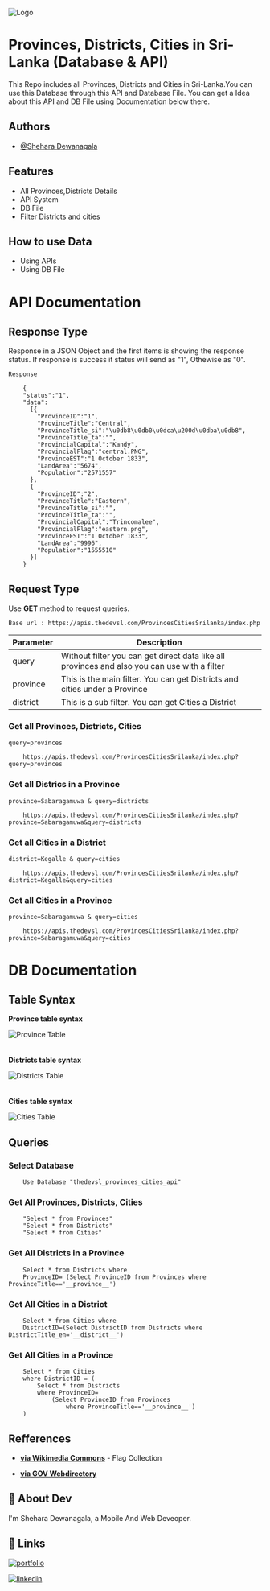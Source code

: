 
![Logo](https://apis.thedevsl.com/ProvincesCitiesSrilanka/assests/logo.png)


# Provinces, Districts, Cities in Sri-Lanka (Database & API)

This Repo includes all Provinces, Districts and Cities in Sri-Lanka.You can use this Database through this API and Database File. You can get a Idea about this API and DB File using Documentation below there.


## Authors

- [@Shehara Dewanagala](https://www.github.com/shendew)


## Features

- All Provinces,Districts Details
- API System
- DB File
- Filter Districts and cities

## How to use Data
* Using APIs
* Using DB File


#                        API Documentation

## Response Type
Response in a JSON Object and the first items is showing the response status. If response is success it status will send as "1", Othewise as "0".


```
Response

    {
    "status":"1",
    "data":
      [{
        "ProvinceID":"1",
        "ProvinceTitle":"Central",
        "ProvinceTitle_si":"\u0db8\u0db0\u0dca\u200d\u0dba\u0db8",
        "ProvinceTitle_ta":"",
        "ProvincialCapital":"Kandy",
        "ProvincialFlag":"central.PNG",
        "ProvinceEST":"1 October 1833",
        "LandArea":"5674",
        "Population":"2571557"
      },
      {
        "ProvinceID":"2",
        "ProvinceTitle":"Eastern",
        "ProvinceTitle_si":"",
        "ProvinceTitle_ta":"",
        "ProvincialCapital":"Trincomalee",
        "ProvincialFlag":"eastern.png",
        "ProvinceEST":"1 October 1833",
        "LandArea":"9996",
        "Population":"1555510"
      }]
    }

```

## Request Type
Use **GET** method to request queries.

```
Base url : https://apis.thedevsl.com/ProvincesCitiesSrilanka/index.php
```


| Parameter | Description |
| ------ | ----------- |
| query   | Without filter you can get direct data like all provinces and also you can use with a filter |
| province | This is the main filter. You can get Districts and cities under a Province |
| district | This is a sub filter. You can get Cities a District |


### Get all Provinces, Districts, Cities

```
query=provinces

    https://apis.thedevsl.com/ProvincesCitiesSrilanka/index.php?query=provinces
```

### Get all Districs in a Province

```
province=Sabaragamuwa & query=districts

    https://apis.thedevsl.com/ProvincesCitiesSrilanka/index.php?province=Sabaragamuwa&query=districts
```

### Get all Cities in a District

```
district=Kegalle & query=cities

    https://apis.thedevsl.com/ProvincesCitiesSrilanka/index.php?district=Kegalle&query=cities
```

### Get all Cities in a Province

```
province=Sabaragamuwa & query=cities

    https://apis.thedevsl.com/ProvincesCitiesSrilanka/index.php?province=Sabaragamuwa&query=cities
```



# DB Documentation

## Table Syntax 

**Province table syntax**

![Province Table](https://apis.thedevsl.com/ProvincesCitiesSrilanka/assests/tb_province.png)
\
\
\
**Districts table syntax**

![Districts Table](https://apis.thedevsl.com/ProvincesCitiesSrilanka/assests/tb_disct.png)
\
\
\
**Cities table syntax**

![Cities Table](https://apis.thedevsl.com/ProvincesCitiesSrilanka/assests/tb_disct.png)


## Queries

### Select Database
```
    Use Database "thedevsl_provinces_cities_api"
```

### Get All Provinces, Districts, Cities
```
    "Select * from Provinces"
    "Select * from Districts"
    "Select * from Cities"
```


### Get All Districts in a Province
```
    Select * from Districts where 
    ProvinceID= (Select ProvinceID from Provinces where ProvinceTitle=='__province__')
```

### Get All Cities in a District
```
    Select * from Cities where 
    DistrictID=(Select DistrictID from Districts where DistrictTitle_en='__district__')
```

### Get All Cities in a Province
```
    Select * from Cities 
    where DistrictID = (
        Select * from Districts 
        where ProvinceID=
            (Select ProvinceID from Provinces 
                where ProvinceTitle=='__province__')
    )
```
## Refferences

- __[via Wikimedia Commons](https://commons.wikimedia.org/wiki/Category:Flags_of_provinces_of_Sri_Lanka)__ - Flag Collection

- __[via GOV Webdirectory](https://www.gov.lk/webdirectory/provincialcouncils?)__ 


## 🚀 About Dev
I'm Shehara Dewanagala, a Mobile And Web Deveoper.


## 🔗 Links
[![portfolio](https://img.shields.io/badge/my_portfolio-000?style=for-the-badge&logo=ko-fi&logoColor=white)](https://thedevsl.com/)

[![linkedin](https://img.shields.io/badge/linkedin-0A66C2?style=for-the-badge&logo=linkedin&logoColor=white)](https://www.linkedin.com/in/shehara-dewanagala-287857189/)



